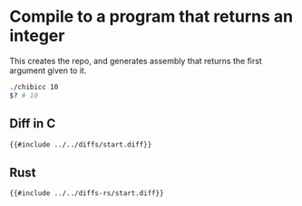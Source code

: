 # Compile to a program that returns an integer

This creates the repo, and generates assembly that returns the first
argument given to it.

```sh
./chibicc 10
$? # 10
```

## Diff in C

```diff
{{#include ../../diffs/start.diff}}
```

## Rust

```diff
{{#include ../../diffs-rs/start.diff}}
```
